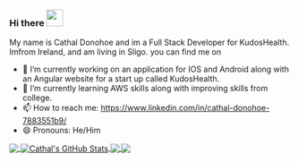 ### Hi there <img src="https://raw.githubusercontent.com/MartinHeinz/MartinHeinz/master/wave.gif" width="30px">

My name is Cathal Donohoe and im a Full Stack Developer for KudosHealth. Imfrom Ireland, and am living in Sligo. you can find me on 

- 🔭 I’m currently working on an application for IOS and Android along with an Angular website for a start up called KudosHealth.
- 🌱 I’m currently learning AWS skills along with improving skills from college.
- 📫 How to reach me: https://www.linkedin.com/in/cathal-donohoe-7883551b9/
- 😄 Pronouns: He/Him

<a href="https://github.com/CathalDonohoe/CathalDonohoe">
  <img align="center" src="https://github-readme-stats.vercel.app/api/top-langs/?username=CathalDonohoe&hide=java,html,tex&title_color=ffffff&text_color=c9cacc&icon_color=2bbc8a&bg_color=1d1f21&langs_count=3" />
</a>
<a href="https://github.com/CathalDonohoe/CathalDonohoe">
  <img align="center" src="https://github-readme-stats.vercel.app/api?username=CathalDonohoe&show_icons=true&line_height=27&count_private=true&title_color=ffffff&text_color=c9cacc&icon_color=2bbc8a&bg_color=1d1f21" alt="Cathal's GitHub Stats" />
</a>

<a href="https://github.com/CathalDonohoe/FinalYearProject">
  <img align="center" src="https://github-readme-stats.vercel.app/api/pin/?username=CathalDonohoe&repo=FinalYearProject&title_color=ffffff&text_color=c9cacc&icon_color=2bbc8a&bg_color=1d1f21" />
</a>


<a href="https://github.com/CathalDonohoe/theory-algos-project">
  <img align="center" src="https://github-readme-stats.vercel.app/api/pin/?username=CathalDonohoe&repo=theory-algos-project&title_color=ffffff&text_color=c9cacc&icon_color=2bbc8a&bg_color=1d1f21" />
</a>    
